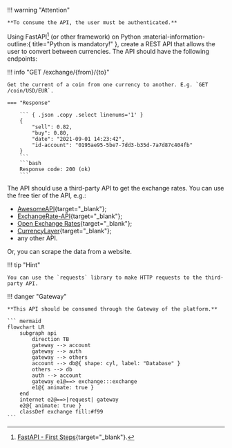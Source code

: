 

!!! warning "Attention"

    **To consume the API, the user must be authenticated.**

Using FastAPI[^1] (or other framework) on Python :material-information-outline:{ title="Python is mandatory!" }, create a REST API that allows the user to convert between currencies. The API should have the following endpoints:

!!! info "GET /exchange/{from}/{to}"

    Get the current of a coin from one currency to another. E.g. `GET /coin/USD/EUR`.

    === "Response"

        ``` { .json .copy .select linenums='1' }
        {
            "sell": 0.82,
            "buy": 0.80,
            "date": "2021-09-01 14:23:42",
            "id-account": "0195ae95-5be7-7dd3-b35d-7a7d87c404fb"
        }
        ```
        ```bash
        Response code: 200 (ok)
        ```

The API should use a third-party API to get the exchange rates. You can use the free tier of the API, e.g.:

- [AwesomeAPI](https://github.com/awesomeapibrasil/economy-api){target="_blank"};
- [ExchangeRate-API](https://www.exchangerate-api.com/){target="_blank"};
- [Open Exchange Rates](https://openexchangerates.org/){target="_blank"};
- [CurrencyLayer](https://currencylayer.com/){target="_blank"};
- any other API.

Or, you can scrape the data from a website.

!!! tip "Hint"

    You can use the `requests` library to make HTTP requests to the third-party API.

!!! danger "Gateway"

    **This API should be consumed through the Gateway of the platform.**

    ``` mermaid
    flowchart LR
        subgraph api
            direction TB
            gateway --> account
            gateway --> auth
            gateway --> others
            account --> db@{ shape: cyl, label: "Database" }
            others --> db
            auth --> account
            gateway e1@==> exchange:::exchange
            e1@{ animate: true }
        end
        internet e2@==>|request| gateway
        e2@{ animate: true }
        classDef exchange fill:#f99
    ```

[^1]: [FastAPI - First Steps](https://fastapi.tiangolo.com/tutorial/first-steps/){target="_blank"}.